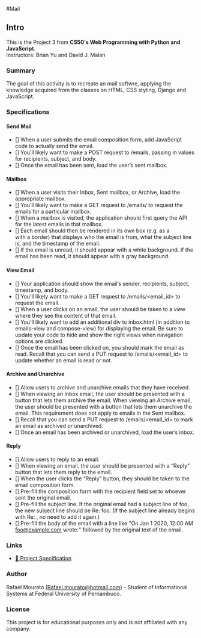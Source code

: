 #Mail

## Intro

This is the Project 3 from **CS50's Web Programming with Python and JavaScript**.  
Instructors: Brian Yu and David J. Malan

### Summary

The goal of this activity is to recreate an mail softwre, applying the knowledge acquired from the classes on HTML, CSS styling, Django and JavaScript.

### Specifications

#### Send Mail
- []  When a user submits the email composition form, add JavaScript code to actually send the email.
- [] You’ll likely want to make a POST request to /emails, passing in values for recipients, subject, and body.
- [] Once the email has been sent, load the user’s sent mailbox.
#### Mailbox
- [] When a user visits their Inbox, Sent mailbox, or Archive, load the appropriate mailbox.
- [] You’ll likely want to make a GET request to /emails/<mailbox> to request the emails for a particular mailbox.
- [] When a mailbox is visited, the application should first query the API for the latest emails in that mailbox.
- [] Each email should then be rendered in its own box (e.g. as a <div> with a border) that displays who the email is from, what the subject line is, and the timestamp of the email.
- [] If the email is unread, it should appear with a white background. If the email has been read, it should appear with a gray background.
#### View Email
- [] Your application should show the email’s sender, recipients, subject, timestamp, and body. 
- [] You’ll likely want to make a GET request to /emails/<email_id> to request the email.
- [] When a user clicks on an email, the user should be taken to a view where they see the content of that email.
- [] You’ll likely want to add an additional div to inbox.html (in addition to emails-view and compose-view) for displaying the email. Be sure to update your code to hide and show the right views when navigation options are clicked.
- [] Once the email has been clicked on, you should mark the email as read. Recall that you can send a PUT request to /emails/<email_id> to update whether an email is read or not.
#### Archive and Unarchive
- [] Allow users to archive and unarchive emails that they have received. 
- [] When viewing an Inbox email, the user should be presented with a button that lets them archive the email. When viewing an Archive email, the user should be presented with a button that lets them unarchive the email. This requirement does not apply to emails in the Sent mailbox.
- [] Recall that you can send a PUT request to /emails/<email_id> to mark an email as archived or unarchived.
- [] Once an email has been archived or unarchived, load the user’s inbox.
#### Reply
- [] Allow users to reply to an email.
- [] When viewing an email, the user should be presented with a “Reply” button that lets them reply to the email.
- [] When the user clicks the “Reply” button, they should be taken to the email composition form. 
- [] Pre-fill the composition form with the recipient field set to whoever sent the original email.
- [] Pre-fill the subject line. If the original email had a subject line of foo, the new subject line should be Re: foo. (If the subject line already begins with Re: , no need to add it again.)
- [] Pre-fill the body of the email with a line like "On Jan 1 2020, 12:00 AM foo@example.com wrote:" followed by the original text of the email.

### Links

- [🔗 Project Specification](https://cs50.harvard.edu/web/projects/3/mail/)  


### Author
Rafael Mourato (Rafael.mourato@hotmail.com) - Student of Informational Systems at Federal University of Pernambuco.

### License
This project is for educational purposes only and is not affiliated with any company.


